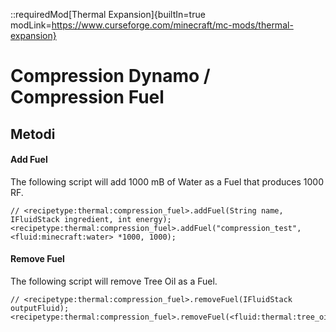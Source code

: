 ::requiredMod[Thermal Expansion]{builtIn=true modLink=https://www.curseforge.com/minecraft/mc-mods/thermal-expansion}

# Compression Dynamo / Compression Fuel

## Metodi

#### Add Fuel

The following script will add 1000 mB of Water as a Fuel that produces 1000 RF.

```zenscript
// <recipetype:thermal:compression_fuel>.addFuel(String name, IFluidStack ingredient, int energy);
<recipetype:thermal:compression_fuel>.addFuel("compression_test", <fluid:minecraft:water> *1000, 1000);
```

#### Remove Fuel

The following script will remove Tree Oil as a Fuel.

```zenscript
// <recipetype:thermal:compression_fuel>.removeFuel(IFluidStack outputFluid);
<recipetype:thermal:compression_fuel>.removeFuel(<fluid:thermal:tree_oil>);
```
